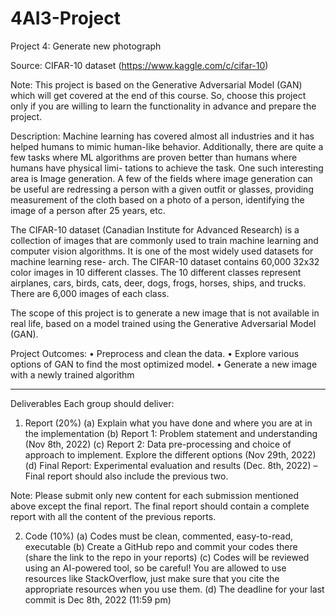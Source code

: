 # 4AI3-Project
Project 4: Generate new photograph

Source: CIFAR-10 dataset (https://www.kaggle.com/c/cifar-10)

Note: This project is based on the Generative Adversarial Model (GAN) which
will get covered at the end of this course. So, choose this project only if you are
willing to learn the functionality in advance and prepare the project.

Description:
Machine learning has covered almost all industries and it has helped humans
to mimic human-like behavior. Additionally, there are quite a few tasks where
ML algorithms are proven better than humans where humans have physical limi-
tations to achieve the task. One such interesting area is Image generation. A few
of the fields where image generation can be useful are redressing a person with a
given outfit or glasses, providing measurement of the cloth based on a photo of a
person, identifying the image of a person after 25 years, etc.

The CIFAR-10 dataset (Canadian Institute for Advanced Research) is a collection
of images that are commonly used to train machine learning and computer vision
algorithms. It is one of the most widely used datasets for machine learning rese-
arch. The CIFAR-10 dataset contains 60,000 32x32 color images in 10 different
classes. The 10 different classes represent airplanes, cars, birds, cats, deer, dogs,
frogs, horses, ships, and trucks. There are 6,000 images of each class.

The scope of this project is to generate a new image that is not available in
real life, based on a model trained using the Generative Adversarial Model (GAN).

Project Outcomes:
• Preprocess and clean the data.
• Explore various options of GAN to find the most optimized model.
• Generate a new image with a newly trained algorithm

-------------------------------------------------------------------------------

Deliverables
Each group should deliver:

1. Report (20%)
(a) Explain what you have done and where you are at in the implementation
(b) Report 1: Problem statement and understanding (Nov 8th, 2022)
(c) Report 2: Data pre-processing and choice of approach to implement. Explore the different options (Nov 29th, 2022)
(d) Final Report: Experimental evaluation and results (Dec. 8th, 2022) – Final report should also include the previous two.

Note: Please submit only new content for each submission mentioned above
except the final report. The final report should contain a complete report
with all the content of the previous reports.


2. Code (10%)
(a) Codes must be clean, commented, easy-to-read, executable
(b) Create a GitHub repo and commit your codes there (share the link to the repo in your reports)
(c) Codes will be reviewed using an AI-powered tool, so be careful! You are allowed to use resources like StackOverflow, just make sure that you cite the appropriate resources when you use them.
(d) The deadline for your last commit is Dec 8th, 2022 (11:59 pm)

